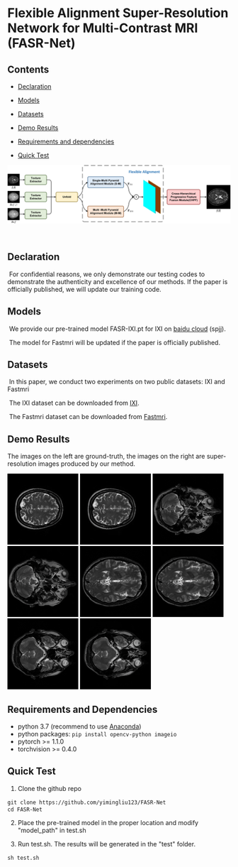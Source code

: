 # Flexible Alignment Super-Resolution Network for Multi-Contrast MRI (FASR-Net)

## Contents

- [Declaration](#Declaration)

- [Models](#Models)
- [Datasets](#Datasets)
- [Demo Results](#Demo-Results)
- [Requirements and dependencies](#Requirements-and-Dependencies)

- [Quick Test](#Quick-Test)
&nbsp;

<p align="center">
<img src='./image/overview.png'>
</p>
&nbsp;

## Declaration

​		For confidential reasons, we only demonstrate our testing codes to demonstrate the authenticity and excellence of our methods. If the paper is officially published, we will update our training code.

## Models

​	We provide our pre-trained model FASR-IXI.pt for IXI on [baidu cloud](https://pan.baidu.com/s/1fPZRYAJkd9EZB27IFj5Bkg) (spjj). 

​	The model for Fastmri will be updated if the paper is officially published.

## Datasets

​	In this paper, we conduct two experiments on two public datasets: IXI and Fastmri

​	The IXI dataset can be downloaded from [IXI](https://brain-development.org/ixi-dataset/).

​	The Fastmri dataset can be downloaded from [Fastmri](https://fastmri.org/).

## Demo Results
   The images on the left are ground-truth, the images on the right are super-resolution images produced by our method.

<img src="demo/hr/IXI002_95.png" height="160px"/> <img src="test/save_results/IXI002_95.png" height="160px"/> <img src="demo/hr/IXI013_15.png" height="160px"/> <img src="test/save_results/IXI013_15.png" height="160px"/> 
<img src="demo/hr/IXI012_45.png" height="160px"/> <img src="test/save_results/IXI012_45.png" height="160px"/> 
<img src="demo/hr/IXI012_18.png" height="160px"/> <img src="test/save_results/IXI012_18.png" height="160px"/>

## Requirements and Dependencies

* python 3.7 (recommend to use [Anaconda](https://www.anaconda.com/))
* python packages: `pip install opencv-python imageio`
* pytorch >= 1.1.0
* torchvision >= 0.4.0

## Quick Test

1.  Clone the github repo

   ```
   git clone https://github.com/yimingliu123/FASR-Net
   cd FASR-Net
   ```

2.  Place the pre-trained model in the proper location and modify "model_path" in test.sh

3.  Run test.sh. The results will be generated in the "test" folder.

   ```
   sh test.sh
   ```

